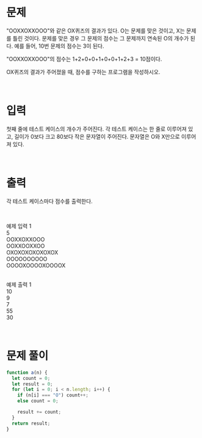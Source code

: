 # 문제

"OOXXOXXOOO"와 같은 OX퀴즈의 결과가 있다. O는 문제를 맞은 것이고, X는 문제를 틀린 것이다. 문제를 맞은 경우 그 문제의 점수는 그 문제까지 연속된 O의 개수가 된다. 예를 들어, 10번 문제의 점수는 3이 된다.

"OOXXOXXOOO"의 점수는 1+2+0+0+1+0+0+1+2+3 = 10점이다.

OX퀴즈의 결과가 주어졌을 때, 점수를 구하는 프로그램을 작성하시오.

<br />

# 입력

첫째 줄에 테스트 케이스의 개수가 주어진다. 각 테스트 케이스는 한 줄로 이루어져 있고, 길이가 0보다 크고 80보다 작은 문자열이 주어진다. 문자열은 O와 X만으로 이루어져 있다.

<br />

# 출력

각 테스트 케이스마다 점수를 출력한다.

<br />

예제 입력 1 <br />
5 <br />
OOXXOXXOOO <br />
OOXXOOXXOO <br />
OXOXOXOXOXOXOX <br />
OOOOOOOOOO <br />
OOOOXOOOOXOOOOX <br />
<br />

예제 출력 1 <br />
10 <br />
9 <br />
7 <br />
55 <br />
30 <br />

<br />

# 문제 풀이

```js
function a(n) {
  let count = 0;
  let result = 0;
  for (let i = 0; i < n.length; i++) {
    if (n[i] === "O") count++;
    else count = 0;

    result += count;
  }
  return result;
}
```
